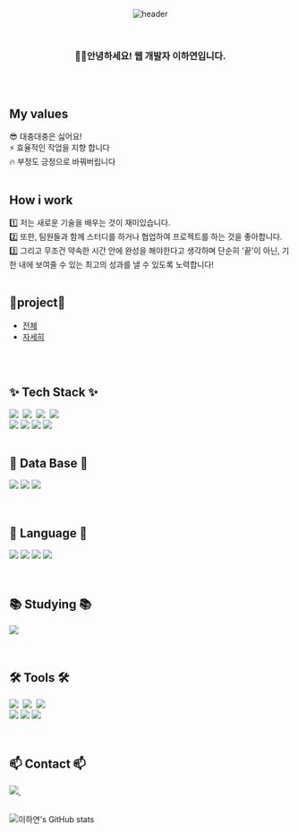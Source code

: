 
<div align="center">
  
  ![header](https://capsule-render.vercel.app/api?type=venom&text=LeeHaYeon)
</div>
<br/>

<h3 align="center">
🙋‍♀️안녕하세요! 웹 개발자 이하연입니다.
</h3>

<br/>
<br/>

<div>
<h2>My values</h2>
😎 대충대충은 싫어요!  <br/>
⚡ 효율적인 작업을 지향 합니다  <br/>
🔥 부정도 긍정으로 바꿔버립니다 <br/>
</div>

<br/>

<div>
<h2>How i work</h2>
1️⃣ 저는 새로운 기술을 배우는 것이 재미있습니다. <br/>
2️⃣ 또한, 팀원들과 함께 스터디를 하거나 협업하여 프로젝트를 하는 것을 좋아합니다. <br/>
3️⃣ 그리고 무조건 약속한 시간 안에 완성을 해야한다고 생각하며 단순히 '끝'이 아닌, 기한 내에 보여줄 수 있는 최고의 성과를 낼 수 있도록 노력합니다!
</div>


<br/>

<h2>
📌project📌 
</h2>

- [전체](https://github.com/ggody2/profiles.git) <br/>
- [자세히](https://www.notion.so/Picstory-Project-1305d1fd5ff5479395bbf9da80fc8c44?pvs=4) 

<br/>
<br/>

<!--내용 부분-->
<h2>✨ Tech Stack ✨</h2>
<div>
  <img src="https://img.shields.io/badge/react-20232a.svg?style=for-the-badge&logo=react&logoColor=61DAFB" />&nbsp
  <img src="https://img.shields.io/badge/html5-E34F26.svg?style=for-the-badge&logo=html5&logoColor=white" />&nbsp
  <img src="https://img.shields.io/badge/css3-1572B6.svg?style=for-the-badge&logo=css3&logoColor=white" />&nbsp
  <img src="https://img.shields.io/badge/javascript-F7DF1E.svg?style=for-the-badge&logo=javascript&logoColor=20232a" />&nbsp
  <br>
  <img src="https://img.shields.io/badge/Spring-6DB33F?style=for-the-badge&logo=Spring&logoColor=white"/> 
  <img src="https://img.shields.io/badge/Spring Boot-6DB33F?style=for-the-badge&logo=Spring Boot&logoColor=white"/>
  <img src="https://img.shields.io/badge/Node.js-339933?style=for-the-badge&logo=Node.js&logoColor=white"/>
  <img src="https://img.shields.io/badge/Docker-2496ED?style=for-the-badge&logo=docker&logoColor=white">
</div>

<br>

<!--내용 부분-->
<h2>📂 Data Base 📂</h2>
<div>
  <img src="https://img.shields.io/badge/Oracle 11g-F80000?style=for-the-badge&logo=Oracle&logoColor=white"/> 
  <img src="https://img.shields.io/badge/MySQL-4479A1?style=for-the-badge&logo=MySQL&logoColor=white"/>
  <img src="https://img.shields.io/badge/MongoDB-47A248?style=for-the-badge&logo=MongoDB&logoColor=white"/>
</div>

<br>
<br>

<h2>🫧 Language 🫧</h2>
<div>
  <img src="https://img.shields.io/badge/Python-3776AB?style=for-the-badge&logo=Python&logoColor=white"/> 
<img src="https://img.shields.io/badge/Java-007396?style=for-the-badge&logo=java&logoColor=white"/> 
<img src="https://img.shields.io/badge/C-A8B9CC?style=for-the-badge&logo=C&logoColor=white"/> 
<img src="https://img.shields.io/badge/C++-00599C?style=for-the-badge&logo=C++&logoColor=white"/>
</div>

<br>
<br>

<h2>📚 Studying 📚</h2>
<div>
  <img src="https://img.shields.io/badge/Node.js-339933?style=for-the-badge&logo=Node.js&logoColor=white"/>
</div>

<br>
<br>

<h2>🛠 Tools 🛠</h2>
<div>
  <div>
    <img src="https://img.shields.io/badge/git-F05033.svg?style=for-the-badge&logo=git&logoColor=white" />&nbsp
    <img src="https://img.shields.io/badge/github-181717.svg?style=for-the-badge&logo=github&logoColor=white" />&nbsp
    <img src="https://img.shields.io/badge/Notion-F3F3F3.svg?style=for-the-badge&logo=notion&logoColor=black" />&nbsp
  </div>
  <div>
    <img src="https://img.shields.io/badge/IntelliJ IDEA-000000?style=for-the-badge&logo=IntelliJ IDEA&logoColor=white"/> 
    <img src="https://img.shields.io/badge/Eclipse-2C2255?style=for-the-badge&logo=Eclipse&logoColor=white"/>
    <img src="https://img.shields.io/badge/VSCode-007ACC?style=for-the-badge&logo=VisualStudioCode&logoColor=white"/>
  </div>
</div>

<br>
<br>

<h2>📫 Contact 📫</h2>
<div>
  <a href="mailto:hayonDev@gmail.com">
    <img
      src="https://img.shields.io/badge/hayonDev@gmail.com-D14836?style=for-the-badge&logo=gmail&logoColor=white"/>&nbsp
  </a>
</div>

<br>

<div>
  
  ![이하연's GitHub stats](https://github-readme-stats.vercel.app/api?username=ggody2&show_icons=true&theme=radical)
</div>
